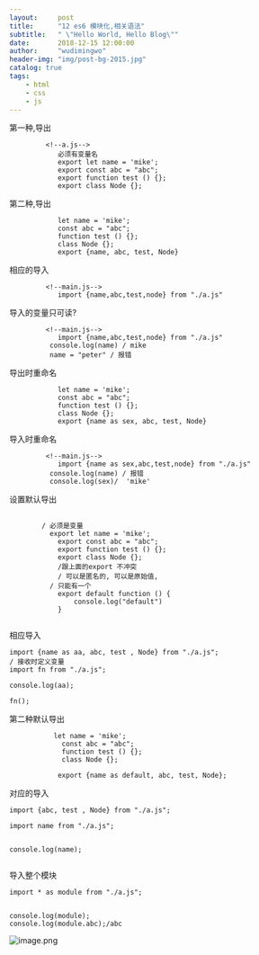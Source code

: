 ```yaml
---
layout:     post
title:      "12 es6 模块化,相关语法"
subtitle:   " \"Hello World, Hello Blog\""
date:       2018-12-15 12:00:00
author:     "wudimingwo"
header-img: "img/post-bg-2015.jpg"
catalog: true
tags:
    - html
    - css
    - js
---
```




第一种,导出
```
         <!--a.js-->
            必须有变量名
            export let name = 'mike';
            export const abc = "abc";
            export function test () {};
            export class Node {};
```
第二种,导出
```
            let name = 'mike';
            const abc = "abc";
            function test () {};
            class Node {};
            export {name, abc, test, Node}
```

相应的导入
```
         <!--main.js-->
            import {name,abc,test,node} from "./a.js"
```
导入的变量只可读?
```
         <!--main.js-->
            import {name,abc,test,node} from "./a.js"
          console.log(name) / mike
          name = "peter" / 报错
```
导出时重命名
```
            let name = 'mike';
            const abc = "abc";
            function test () {};
            class Node {};
            export {name as sex, abc, test, Node}
```

导入时重命名
```
         <!--main.js-->
            import {name as sex,abc,test,node} from "./a.js"
          console.log(name) / 报错
          console.log(sex)/  'mike'
```
设置默认导出
```

        / 必须是变量
          export let name = 'mike';
            export const abc = "abc";
            export function test () {};
            export class Node {};
            /跟上面的export 不冲突
            / 可以是匿名的, 可以是原始值,
          / 只能有一个
            export default function () {
            	console.log("default")
            }
            
```
相应导入
```
import {name as aa, abc, test , Node} from "./a.js";
/ 接收时定义变量
import fn from "./a.js";

console.log(aa);

fn();
```
第二种默认导出
```
           let name = 'mike';
             const abc = "abc";
             function test () {};
             class Node {};
            
            export {name as default, abc, test, Node};
```
对应的导入
```
import {abc, test , Node} from "./a.js";

import name from "./a.js";


console.log(name);


```
导入整个模块
```
import * as module from "./a.js";


console.log(module);
console.log(module.abc);/abc
```
![image.png](https://upload-images.jianshu.io/upload_images/13637909-ee5bc4317292ae12.png?imageMogr2/auto-orient/strip%7CimageView2/2/w/1240)
